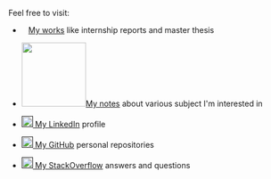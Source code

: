 Feel free to visit:

- <a href="works.html"><img src="http://pngimg.com/uploads/book/book_PNG51027.png" height="12px">My works</a> like internship reports and master thesis

- <a href="notes.html"><img src="https://cdn.pixabay.com/photo/2012/04/16/11/48/note-35638_960_720.png" height="115px">My notes</a> about various subject I'm interested in

- <a href=""><img src="https://content.linkedin.com/content/dam/me/business/en-us/amp/brand-site/v2/bg/LI-Bug.svg.original.svg" height="20px"> My LinkedIn</a> profile

- <a href=""><img src="https://github.githubassets.com/images/modules/logos_page/GitHub-Mark.png" height="20px"> My GitHub</a> personal repositories

- <a href=""><img src="https://cdn.sstatic.net/Sites/stackoverflow/company/img/logos/so/so-icon.png?v=c78bd457575a" height="20px"> My StackOverflow</a> answers and questions

<!--stackedit_data:
eyJoaXN0b3J5IjpbMTMyNDk3NjUxMywtMTU2MDI3MzI0MiwtMT
c2MDM5MTg1Nl19
-->